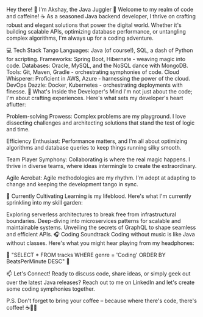 Hey there! 👋 I'm Akshay, the Java Juggler 🚀
Welcome to my realm of code and caffeine! ☕ As a seasoned Java backend developer, I thrive on crafting robust and elegant
solutions that power the digital world. Whether it's building scalable APIs, optimizing database performance, or untangling
complex algorithms, I'm always up for a coding adventure.

💻 Tech Stack Tango
Languages: Java (of course!), SQL, a dash of Python for scripting.
Frameworks: Spring Boot, Hibernate - weaving magic into code.
Databases: Oracle, MySQL, and the NoSQL dance with MongoDB.
Tools: Git, Maven, Gradle - orchestrating symphonies of code.
Cloud Whisperer: Proficient in AWS, Azure - harnessing the power of the cloud.
DevOps Dazzle: Docker, Kubernetes - orchestrating deployments with finesse.
🧠 What's Inside the Developer's Mind
I'm not just about the code; I'm about crafting experiences. Here's what sets my developer's heart aflutter:

Problem-solving Prowess: Complex problems are my playground. I love dissecting challenges and architecting solutions that stand the test of logic and time.

Efficiency Enthusiast: Performance matters, and I'm all about optimizing algorithms and database queries to keep things running silky smooth.

Team Player Symphony: Collaborating is where the real magic happens. I thrive in diverse teams, where ideas intermingle to create the extraordinary.

Agile Acrobat: Agile methodologies are my rhythm. I'm adept at adapting to change and keeping the development tango in sync.

🌱 Currently Cultivating
Learning is my lifeblood. Here's what I'm currently sprinkling into my skill garden:

Exploring serverless architectures to break free from infrastructural boundaries.
Deep-diving into microservices patterns for scalable and maintainable systems.
Unveiling the secrets of GraphQL to shape seamless and efficient APIs.
🎧 Coding Soundtrack
Coding without music is like Java without classes. Here's what you might hear playing from my headphones:

🎵 "SELECT * FROM tracks WHERE genre = 'Coding' ORDER BY BeatsPerMinute DESC" 🎵

📫 Let's Connect!
Ready to discuss code, share ideas, or simply geek out over the latest Java releases? Reach out to me on LinkedIn and let's create some coding symphonies together.

P.S. Don't forget to bring your coffee – because where there's code, there's coffee! ☕👩‍💻
